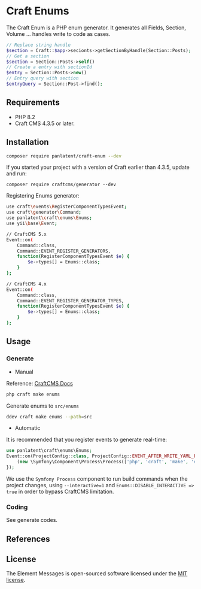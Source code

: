 Craft Enums
============

The Craft Enum is a PHP enum generator. 
It generates all Fields, Section, Volume ... handles write to code as cases.

```php
// Replace string handle
$section = Craft::$app->secionts->getSectionByHandle(Section::Posts);
// Get a section
$section = Section::Posts->self() 
// Create a entry with sectionId
$entry = Section::Posts->new()
// Entry query with section
$entryQuery = Section::Post->find();
```

Requirements
------------
+ PHP 8.2
+ Craft CMS 4.3.5 or later.

Installation
------------

```bash
composer require panlatent/craft-enum --dev
```

If you started your project with a version of Craft earlier than 4.3.5, update and run:
```
composer require craftcms/generator --dev
```

Registering Enums generator:
```bash
use craft\events\RegisterComponentTypesEvent;
use craft\generator\Command;
use panlatent\craft\enums\Enums;
use yii\base\Event;

// CraftCMS 5.x
Event::on(
    Command::class,
    Command::EVENT_REGISTER_GENERATORS,
    function(RegisterComponentTypesEvent $e) {
        $e->types[] = Enums::class;
    }
);

// CraftCMS 4.x
Event::on(
    Command::class,
    Command::EVENT_REGISTER_GENERATOR_TYPES,
    function(RegisterComponentTypesEvent $e) {
        $e->types[] = Enums::class;
    }
);
```

Usage
------

### Generate

+ Manual

Reference: [CraftCMS Docs](https://craftcms.com/docs/5.x/extend/generator.html#usage)

```bash
php craft make enums
```

Generate enums to `src/enums`
```bash
ddev craft make enums --path=src
```

+ Automatic

It is recommended that you register events to generate real-time:

```php
use panlatent\craft\enums\Enums;
Event::on(ProjectConfig::class, ProjectConfig::EVENT_AFTER_WRITE_YAML_FILES), function() {
    (new \Symfony\Component\Process\Process(['php', 'craft', 'make', 'enums', '--path=src', '--interactive=1'], Craft::getAlias('@root'), [Enums::DISABLE_INTERACTIVE => true]))->mustRun();
});
```
We use the `Symfony Process` component to run build commands when the project changes, using `--interactive=1` and `Enums::DISABLE_INTERACTIVE => true` in order to bypass CraftCMS limitation.

### Coding

See generate codes.



References
-----------




License
-------
The Element Messages is open-sourced software licensed under the [MIT license](http://opensource.org/licenses/MIT).
